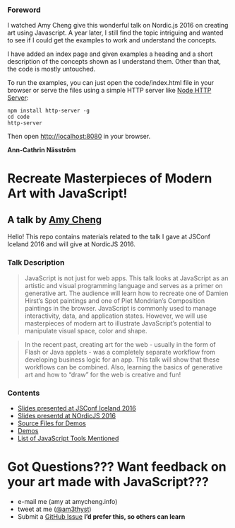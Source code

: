 ### Foreword

I watched Amy Cheng give this wonderful talk on Nordic.js 2016 on creating art using Javascript. A year later, I still find the topic intriguing and wanted to see if I could get the examples to work and understand the concepts.

I have added an index page and given examples a heading and a short description of the concepts shown as I understand them. Other than that, the code is mostly untouched.

To run the examples, you can just open the code/index.html file in your browser or serve the files using a simple HTTP server like [Node HTTP Server](https://github.com/indexzero/http-server):

```
npm install http-server -g
cd code
http-server
```

Then open [http://localhost:8080](http://localhost:8080) in your browser.

**Ann-Cathrin Näsström**

Recreate Masterpieces of Modern Art with JavaScript!
====================================================
## A talk by [Amy Cheng](http://amycheng.info)

Hello! This repo contains materials related to the talk I gave at JSConf Iceland 2016 and will give at NordicJS 2016.

### Talk Description
> JavaScript is not just for web apps. This talk looks at JavaScript as an artistic and visual programming language and serves as a primer on generative art. The audience will learn how to recreate one of Damien Hirst’s Spot paintings and one of Piet Mondrian’s Composition paintings in the browser. JavaScript is commonly used to manage interactivity, data, and application states. However, we will use masterpieces of modern art to illustrate JavaScript’s potential to manipulate visual space, color and shape.

> In the recent past, creating art for the web - usually in the form of Flash or Java applets - was a completely separate workflow from developing business logic for an app. This talk will show that these workflows can be combined. Also, learning the basics of generative art and how to “draw” for the web is creative and fun!

### Contents
- [Slides presented at JSConf Iceland 2016](https://github.com/amycheng/create-art-with-js/blob/master/slides-jsconf.pdf)
- [Slides presentd at NOrdicJS 2016](https://github.com/amycheng/create-art-with-js/blob/master/slides-nordicjs.pdf)
- [Source Files for Demos](https://github.com/amycheng/create-art-with-js/tree/master/code)
- [Demos](https://amycheng.github.io/create-art-with-js)
- [List of JavaScript Tools Mentioned](https://github.com/amycheng/create-art-with-js/blob/master/js-tools.md)

# Got Questions??? Want feedback on your art made with JavaScript???
- e-mail me (amy at amycheng.info)
- tweet at me ([@am3thyst](http://twitter.com/am3thyst))
- Submit a [GitHub Issue](https://github.com/amycheng/create-art-with-js/issues) **I’d prefer this, so others can learn**

